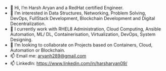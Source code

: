 - 👋 Hi, I’m Harsh Aryan and a RedHat certified Engineer.
- 👀 I’m interested in Data Structures, Networking, Problem Solving, DevOps, FullStack Development, Blockchain Development and Digital Decentralization.
- 🌱 I currently work with RHEL8 Administration, Cloud Computing, Ansible Automation, ML/ DL, Containerisation, Virtualization, DevOps, System Designing. 
- 💞️ I’m looking to collaborate on Projects based on Containers, Cloud, Automation or Blockchain.
- 📫 Email me: aryanh289@gmail.com
- 📫 LinkedIn: https://www.linkedin.com/in/harsharyan09/

<!---
aryanh289/aryanh289 is a ✨ special ✨ repository because its `README.md` (this file) appears on your GitHub profile.
You can click the Preview link to take a look at your changes.
--->
